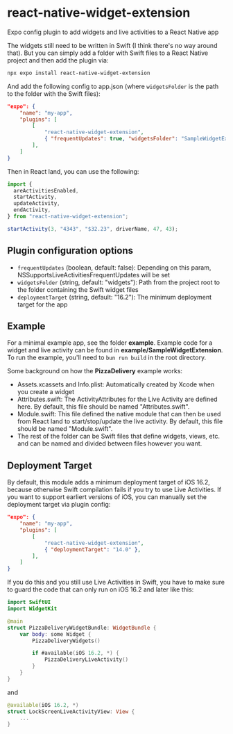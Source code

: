 # react-native-widget-extension

Expo config plugin to add widgets and live activities to a React Native app

The widgets still need to be written in Swift (I think there's no way around that). But you can simply add a folder with Swift files to a React Native project and then add the plugin via:

```sh
npx expo install react-native-widget-extension
```

And add the following config to app.json (where `widgetsFolder` is the path to the folder with the Swift files):

```json
"expo": {
    "name": "my-app",
    "plugins": [
        [
            "react-native-widget-extension",
            { "frequentUpdates": true, "widgetsFolder": "SampleWidgetExtension" },
        ],
    ]
}
```

Then in React land, you can use the following:

```typescript
import {
  areActivitiesEnabled,
  startActivity,
  updateActivity,
  endActivity,
} from "react-native-widget-extension";

startActivity(3, "4343", "$32.23", driverName, 47, 43);
```

## Plugin configuration options

- `frequentUpdates` (boolean, default: false): Depending on this param, NSSupportsLiveActivitiesFrequentUpdates will be set
- `widgetsFolder` (string, default: "widgets"): Path from the project root to the folder containing the Swift widget files
- `deploymentTarget` (string, default: "16.2"): The minimum deployment target for the app
<!--
- moduleFileName (string, default: "Module.swift"): File within the widget folder that defines the native module
- attributesFileName (string): File within the widget folder that defined the widget attributes
  -->

## Example

For a minimal example app, see the folder **example**. Example code for a widget and live activity can be found in **example/SampleWidgetExtension**. To run the example, you'll need to `bun run build` in the root directory.

Some background on how the **PizzaDelivery** example works:

- Assets.xcassets and Info.plist: Automatically created by Xcode when you create a widget
- Attributes.swift: The ActivityAttributes for the Live Activity are defined here. By default, this file should be named "Attributes.swift".
- Module.swift: This file defined the native module that can then be used from React land to start/stop/update the live activity. By default, this file should be named "Module.swift".
- The rest of the folder can be Swift files that define widgets, views, etc. and can be named and divided between files however you want.

## Deployment Target

By default, this module adds a minimum deployment target of iOS 16.2, because otherwise Swift compilation fails if you try to use Live Activities. If you want to support earliert versions of iOS, you can manually set the deployment target via plugin config:

```json
"expo": {
    "name": "my-app",
    "plugins": [
        [
            "react-native-widget-extension",
            { "deploymentTarget": "14.0" },
        ],
    ]
}
```

If you do this and you still use Live Activities in Swift, you have to make sure to guard the code that can only run on iOS 16.2 and later like this:

```swift
import SwiftUI
import WidgetKit

@main
struct PizzaDeliveryWidgetBundle: WidgetBundle {
    var body: some Widget {
        PizzaDeliveryWidgets()

        if #available(iOS 16.2, *) {
            PizzaDeliveryLiveActivity()
        }
    }
}
```

and

```swift
@available(iOS 16.2, *)
struct LockScreenLiveActivityView: View {
    ...
}
```
